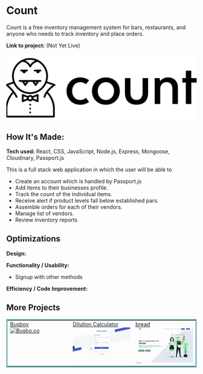 # Count
Count is a free inventory management system for bars, restaurants, and anyone who needs to track inventory and place orders.

**Link to project:**  (Not Yet Live)
  <p align = 'center'>
   <img align="center" src="https://github.com/WilliamPasternak/Inventory-App/blob/main/count-logo.png" alt="count app logo: a vampire next to the word 'count'">
</p>

## How It's Made:

**Tech used:** React, CSS, JavaScript, Node.js, Express, Mongoose, Cloudinary, Passport.js 

This is a full stack web application in which the user will be able to
- Create an account which is handled by Passport.js 
- Add items to their businesses profile.
- Track the count of the individual items.
- Receive alert if product levels fall below established pars.
- Assemble orders for each of their vendors.
- Manage list of vendors.
- Review inventory reports

## Optimizations

**Design:**


**Functionality / Usability:**
- Signup with other methods

**Efficiency / Code Improvement:**


## More Projects
<table bordercolor="#66b2b2">
  <tr>
    <td width="33.3%"  style="align:center;" valign="top">
<a target="_blank" href="https://github.com/WilliamPasternak/busboy">Busboy</a>
        <br />
      <a target="_blank" href="https://github.com/WilliamPasternak/busboy">
            <img src="https://github.com/WilliamPasternak/busboy/blob/main/busyboy.gif" width="100%"  alt="Busbo.co"/>
        </a>
    </td>
    <td width="33.3%" valign="top">
<a target="_blank" href="https://github.com/WilliamPasternak/Dilution-Calculator">Dilution Calculator</a> 
      <br />
        <a target="_blank" href="https://github.com/WilliamPasternak/Dilution-Calculator">
          <img src="https://github.com/WilliamPasternak/Dilution-Calculator/raw/main/Dilution.gif" width="100%" alt="Matching Card Game"/>
        </a>
    </td>
    <td width="33.3%" valign="top">
<a target="_blank" href="https://github.com/WilliamPasternak/bread">bread</a> 
      <br />
        <a target="_blank" href="https://github.com/WilliamPasternak/bread">
          <img src="https://github.com/WilliamPasternak/bread/blob/main/bread.gif" width="100%" alt="bread"/>
        </a>
    </td>


</table>



